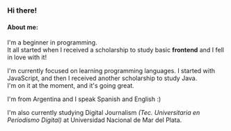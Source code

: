 ### **Hi there!** 

#### About me:
I'm a beginner in programming.   
It all started when I received a scholarship to study basic **frontend** and I fell in love with it!
  
I'm currently focused on learning programming languages. I started with JavaScript, and then I received another scholarship to study Java.   
I'm on it at the moment, and it's going great. 

I'm from Argentina and I speak Spanish and English :)

I'm also currently studying Digital Journalism *(Tec. Universitaria en Periodismo Digital)* at Universidad Nacional de Mar del Plata. 
